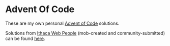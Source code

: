 # Advent Of Code

These are my own personal [Advent of Code](https://adventofcode.com) solutions.

Solutions from [Ithaca Web People](https://ithacawebpeople.org) (mob-created and community-submitted) can be found [here](https://github.com/IthacaWebPeople/AdventOfCode).